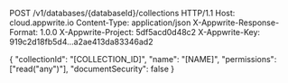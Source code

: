 POST /v1/databases/{databaseId}/collections HTTP/1.1
Host: cloud.appwrite.io
Content-Type: application/json
X-Appwrite-Response-Format: 1.0.0
X-Appwrite-Project: 5df5acd0d48c2
X-Appwrite-Key: 919c2d18fb5d4...a2ae413da83346ad2

{
  "collectionId": "[COLLECTION_ID]",
  "name": "[NAME]",
  "permissions": ["read(\"any\")"],
  "documentSecurity": false
}
